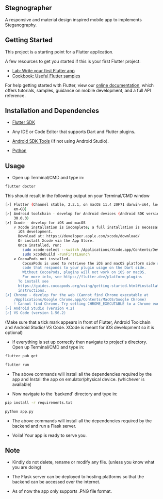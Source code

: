 ## Stegnographer

A responsive and material design inspired mobile app to implements Steganography.

## Getting Started

This project is a starting point for a Flutter application.

A few resources to get you started if this is your first Flutter project:

- [Lab: Write your first Flutter app](https://flutter.dev/docs/get-started/codelab)
- [Cookbook: Useful Flutter samples](https://flutter.dev/docs/cookbook)

For help getting started with Flutter, view our
[online documentation](https://flutter.dev/docs), which offers tutorials,
samples, guidance on mobile development, and a full API reference.

## Installation and Dependencies

- [Flutter SDK](https://flutter.dev/docs/get-started/install)

- Any IDE or Code Editor that supports Dart and Flutter plugins.

- [Android SDK Tools](https://developer.android.com/studio?gclsrc=ds&gclsrc=ds&gclid=CLvmq66NgfECFQXojgod9UoGaA) (If not using Android Studio).

- [Python](https://www.python.org/)

## Usage 

- Open up Terminal/CMD and type in:
```bash
flutter doctor
```
This should result in the following output on your Terminal/CMD window
```bash
[✓] Flutter (Channel stable, 2.2.1, on macOS 11.4 20F71 darwin-x64, locale
    en-GB)
[✓] Android toolchain - develop for Android devices (Android SDK version
    30.0.3)
[✗] Xcode - develop for iOS and macOS
    ✗ Xcode installation is incomplete; a full installation is necessary for
      iOS development.
      Download at: https://developer.apple.com/xcode/download/
      Or install Xcode via the App Store.
      Once installed, run:
        sudo xcode-select --switch /Applications/Xcode.app/Contents/Developer
        sudo xcodebuild -runFirstLaunch
    ✗ CocoaPods not installed.
        CocoaPods is used to retrieve the iOS and macOS platform side's plugin
        code that responds to your plugin usage on the Dart side.
        Without CocoaPods, plugins will not work on iOS or macOS.
        For more info, see https://flutter.dev/platform-plugins
      To install see
      https://guides.cocoapods.org/using/getting-started.html#installation for
      instructions.
[✗] Chrome - develop for the web (Cannot find Chrome executable at
    /Applications/Google Chrome.app/Contents/MacOS/Google Chrome)
    ! Cannot find Chrome. Try setting CHROME_EXECUTABLE to a Chrome executable.
[✓] Android Studio (version 4.2)
[✓] VS Code (version 1.56.2)
```
(Make sure that a tick mark appears in front of Flutter, Android Toolchain and Android Studio/ VS Code. XCode is meant for iOS development so it is optional)

- If everything is set up correctly then navigate to project's directory. Open up Terminal/CMD and type in:
```bash
flutter pub get
```
```bash
flutter run
```
- The above commands will install all the dependencies required by the app and Install the app on emulator/physical device. (whichever is available)

- Now navigate to the 'backend' directory and type in:

```bash
pip install -r requirements.txt
```
```bash
python app.py
```

- The above commands will install all the dependencies required by the backend and run a Flask server.

- Voila! Your app is ready to serve you.

## Note

- Kindly do not delete, rename or modify any file. (unless you know what you are doing)

- The Flask server can be deployed to hosting platforms so that the backend can be accessed over the internet.

- As of now the app only supports .PNG file format.
